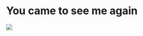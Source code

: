 # You came to see me again

![](https://komarev.com/ghpvc/?username=UniqueDing)

<p align="left">
    <a href="https://github.com/anuraghazra/github-readme-stats"><img alt="" src="https://github-readme-stats.vercel.app/api?username=UniqueDing&show_icons=true&theme=radical"/></a>
    <a href="https://github.com/anuraghazra/github-readme-stats"><img alt="" src="https://github-readme-stats.vercel.app/api/top-langs/?username=UniqueDing&theme=radical&layout=compact"/></a>
    <!--&hide=HTML,CSS,Rich Text Format-->
</p>

